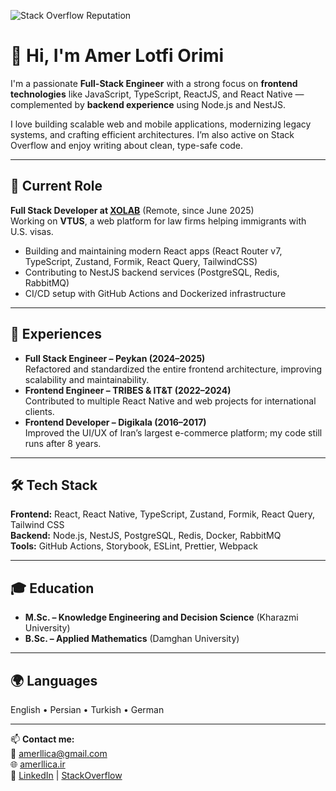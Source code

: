 ![Stack Overflow Reputation](https://stackexchange.com/users/flair/1948645.png?theme=dark&latest)

# 👋 Hi, I'm Amer Lotfi Orimi

I'm a passionate **Full-Stack Engineer** with a strong focus on **frontend technologies** like JavaScript, TypeScript, ReactJS, and React Native — complemented by **backend experience** using Node.js and NestJS.

I love building scalable web and mobile applications, modernizing legacy systems, and crafting efficient architectures. I’m also active on Stack Overflow and enjoy writing about clean, type-safe code.

---

## 💼 Current Role
**Full Stack Developer at [XOLAB](https://web.staging.xolab.io)** (Remote, since June 2025)  
Working on **VTUS**, a web platform for law firms helping immigrants with U.S. visas.
- Building and maintaining modern React apps (React Router v7, TypeScript, Zustand, Formik, React Query, TailwindCSS)
- Contributing to NestJS backend services (PostgreSQL, Redis, RabbitMQ)
- CI/CD setup with GitHub Actions and Dockerized infrastructure

---

## 🧠 Experiences
- **Full Stack Engineer – Peykan (2024–2025)**  
  Refactored and standardized the entire frontend architecture, improving scalability and maintainability.
- **Frontend Engineer – TRIBES & IT&T (2022–2024)**  
  Contributed to multiple React Native and web projects for international clients.
- **Frontend Developer – Digikala (2016–2017)**  
  Improved the UI/UX of Iran’s largest e-commerce platform; my code still runs after 8 years.

---

## 🛠️ Tech Stack
**Frontend:** React, React Native, TypeScript, Zustand, Formik, React Query, Tailwind CSS  
**Backend:** Node.js, NestJS, PostgreSQL, Redis, Docker, RabbitMQ  
**Tools:** GitHub Actions, Storybook, ESLint, Prettier, Webpack

---

## 🎓 Education
- **M.Sc. – Knowledge Engineering and Decision Science** (Kharazmi University)
- **B.Sc. – Applied Mathematics** (Damghan University)

---

## 🌍 Languages
English • Persian • Turkish • German

---

📫 **Contact me:**  
📧 [amerllica@gmail.com](mailto:amerllica@gmail.com)  
🌐 [amerllica.ir](https://amerllica.ir)  
💼 [LinkedIn](https://linkedin.com/in/amerllica) | [StackOverflow](https://stackoverflow.com/users/6877799/amerllica)
